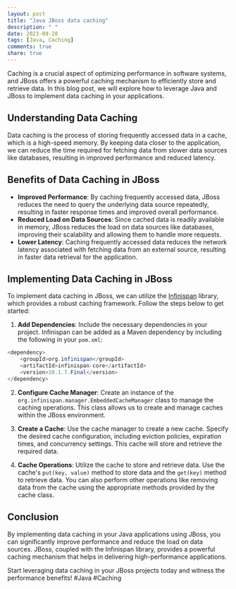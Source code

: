 ```yaml
---
layout: post
title: "Java JBoss data caching"
description: " "
date: 2023-09-28
tags: [Java, Caching]
comments: true
share: true
---
```


Caching is a crucial aspect of optimizing performance in software systems, and JBoss offers a powerful caching mechanism to efficiently store and retrieve data. In this blog post, we will explore how to leverage Java and JBoss to implement data caching in your applications.

## Understanding Data Caching

Data caching is the process of storing frequently accessed data in a cache, which is a high-speed memory. By keeping data closer to the application, we can reduce the time required for fetching data from slower data sources like databases, resulting in improved performance and reduced latency.

## Benefits of Data Caching in JBoss

- **Improved Performance**: By caching frequently accessed data, JBoss reduces the need to query the underlying data source repeatedly, resulting in faster response times and improved overall performance.
- **Reduced Load on Data Sources**: Since cached data is readily available in memory, JBoss reduces the load on data sources like databases, improving their scalability and allowing them to handle more requests.
- **Lower Latency**: Caching frequently accessed data reduces the network latency associated with fetching data from an external source, resulting in faster data retrieval for the application.

## Implementing Data Caching in JBoss

To implement data caching in JBoss, we can utilize the [Infinispan](https://infinispan.org/) library, which provides a robust caching framework. Follow the steps below to get started:

1. **Add Dependencies**: Include the necessary dependencies in your project. Infinispan can be added as a Maven dependency by including the following in your `pom.xml`:

```java
<dependency>
    <groupId>org.infinispan</groupId>
    <artifactId>infinispan-core</artifactId>
    <version>10.1.7.Final</version>
</dependency>
```

2. **Configure Cache Manager**: Create an instance of the `org.infinispan.manager.EmbeddedCacheManager` class to manage the caching operations. This class allows us to create and manage caches within the JBoss environment.

3. **Create a Cache**: Use the cache manager to create a new cache. Specify the desired cache configuration, including eviction policies, expiration times, and concurrency settings. This cache will store and retrieve the required data.

4. **Cache Operations**: Utilize the cache to store and retrieve data. Use the cache's `put(key, value)` method to store data and the `get(key)` method to retrieve data. You can also perform other operations like removing data from the cache using the appropriate methods provided by the cache class.

## Conclusion

By implementing data caching in your Java applications using JBoss, you can significantly improve performance and reduce the load on data sources. JBoss, coupled with the Infinispan library, provides a powerful caching mechanism that helps in delivering high-performance applications.

Start leveraging data caching in your JBoss projects today and witness the performance benefits! #Java #Caching